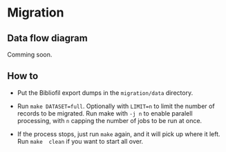 # Migration

## Data flow diagram

Comming soon.

## How to

* Put the Bibliofil export dumps in the `migration/data` directory.

* Run `make DATASET=full`. Optionally with `LIMIT=n` to limit the number of records to be migrated. Run make with `-j n` to enable paralell processing, with `n` capping the number of jobs to be run at once.

* If the process stops, just run `make` again, and it will pick up where it left. Run `make  clean` if you want to start all over.